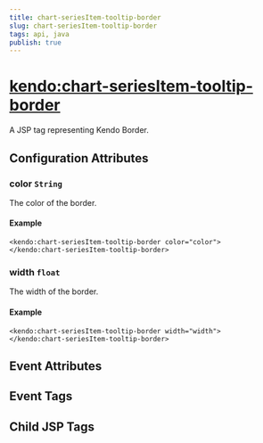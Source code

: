```yaml
---
title: chart-seriesItem-tooltip-border
slug: chart-seriesItem-tooltip-border
tags: api, java
publish: true
---
```


# <kendo:chart-seriesItem-tooltip-border>
A JSP tag representing Kendo Border.

## Configuration Attributes


### color `String`

The color of the border.

#### Example
    <kendo:chart-seriesItem-tooltip-border color="color">
    </kendo:chart-seriesItem-tooltip-border>
    

### width `float`

The width of the border.

#### Example
    <kendo:chart-seriesItem-tooltip-border width="width">
    </kendo:chart-seriesItem-tooltip-border>
    

## Event Attributes


## Event Tags


## Child JSP Tags

